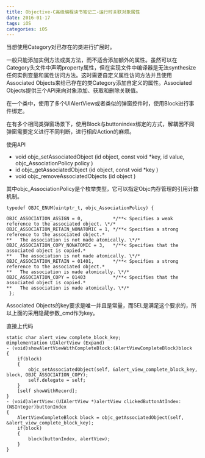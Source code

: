 ```yaml
---
title: Objective-C高级编程读书笔记二-运行时关联对象属性
date: 2016-01-17
tags: iOS
categories: iOS
---
```


当想使用Category对已存在的类进行扩展时。 

一般只能添加实例方法或类方法，而不适合添加额外的属性。虽然可以在Category头文件中声明property属性，但在实现文件中编译器是无法synthesize任何实例变量和属性访问方法。这时需要自定义属性访问方法并且使用Associated Objects来给已存在的类Category添加自定义的属性。Associated Objects提供三个API来向对象添加、获取和删除关联值。 

在一个类中，使用了多个UIAlertView或者类似的弹窗控件时，使用Block进行事件绑定。 

在有多个相同类弹窗场景下，使用Block与buttonindex绑定的方式，解耦因不同弹窗需要定义进行不同判断，进行相应Action的麻烦。 

使用API 

- void objc_setAssociatedObject (id object, const void *key, id value, objc_AssociationPolicy policy ) 
- id objc_getAssociatedObject (id object, const void *key ) 
- void objc_removeAssociatedObjects (id object ) 

其中objc_AssociationPolicy是个枚举类型，它可以指定Objc内存管理的引用计数机制。 

 
```
typedef OBJC_ENUM(uintptr_t, objc_AssociationPolicy) { 

OBJC_ASSOCIATION_ASSIGN = 0,           */**< Specifies a weak reference to the associated object. \*/* 
OBJC_ASSOCIATION_RETAIN_NONATOMIC = 1, */**< Specifies a strong reference to the associated object.*  
**   The association is not made atomically. \*/* 
OBJC_ASSOCIATION_COPY_NONATOMIC = 3,   */**< Specifies that the associated object is copied.*  
**   The association is not made atomically. \*/* 
OBJC_ASSOCIATION_RETAIN = 01401,       */**< Specifies a strong reference to the associated object.* 
**   The association is made atomically. \*/* 
OBJC_ASSOCIATION_COPY = 01403          */**< Specifies that the associated object is copied.* 
**   The association is made atomically. \*/* 
 };

```
 

Associated Objects的key要求是唯一并且是常量，而SEL是满足这个要求的，所以上面的采用隐藏参数_cmd作为key。 

直接上代码 
```
static char alert_view_complete_block_key;
@implementation UIAlertView (Expand)
- (void)showAlertViewWithCompleteBlock:(AlertViewCompleteBlock)block
{
    if(block)
    {
        objc_setAssociatedObject(self, &alert_view_complete_block_key, block, OBJC_ASSOCIATION_COPY);
        self.delegate = self;
    }
    [self showWithRecord];
}
- (void)alertView:(UIAlertView *)alertView clickedButtonAtIndex:(NSInteger)buttonIndex
{
    AlertViewCompleteBlock block = objc_getAssociatedObject(self, &alert_view_complete_block_key);
    if(block)
    {
        block(buttonIndex, alertView);
    }
}

```
 
 
